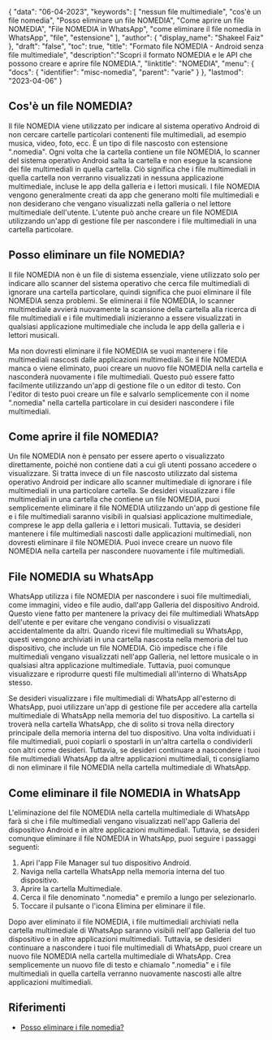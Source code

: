 {
"data": "06-04-2023",
  "keywords": [
"nessun file multimediale",
"cos'è un file nomedia",
"Posso eliminare un file NOMEDIA",
"Come aprire un file NOMEDIA",
"File NOMEDIA in WhatsApp",
"come eliminare il file nomedia in WhatsApp",
"file",
"estensione"
],
  "author": {
"display_name": "Shakeel Faiz"
},
"draft": "false",
"toc": true,
"title": "Formato file NOMEDIA - Android senza file multimediale",
  "description":"Scopri il formato NOMEDIA e le API che possono creare e aprire file NOMEDIA.",
"linktitle": "NOMEDIA",
  "menu": {
    "docs": {
      "identifier": "misc-nomedia",
"parent": "varie"
}
},
"lastmod": "2023-04-06"
}

## Cos'è un file NOMEDIA?

Il file NOMEDIA viene utilizzato per indicare al sistema operativo Android di non cercare cartelle particolari contenenti file multimediali, ad esempio musica, video, foto, ecc. È un tipo di file nascosto con estensione ".nomedia". Ogni volta che la cartella contiene un file NOMEDIA, lo scanner del sistema operativo Android salta la cartella e non esegue la scansione dei file multimediali in quella cartella. Ciò significa che i file multimediali in quella cartella non verranno visualizzati in nessuna applicazione multimediale, incluse le app della galleria e i lettori musicali. I file NOMEDIA vengono generalmente creati da app che generano molti file multimediali e non desiderano che vengano visualizzati nella galleria o nel lettore multimediale dell'utente. L'utente può anche creare un file NOMEDIA utilizzando un'app di gestione file per nascondere i file multimediali in una cartella particolare.

## Posso eliminare un file NOMEDIA?

Il file NOMEDIA non è un file di sistema essenziale, viene utilizzato solo per indicare allo scanner del sistema operativo che cerca file multimediali di ignorare una cartella particolare, quindi significa che puoi eliminare il file NOMEDIA senza problemi. Se eliminerai il file NOMEDIA, lo scanner multimediale avvierà nuovamente la scansione della cartella alla ricerca di file multimediali e i file multimediali inizieranno a essere visualizzati in qualsiasi applicazione multimediale che includa le app della galleria e i lettori musicali.

Ma non dovresti eliminare il file NOMEDIA se vuoi mantenere i file multimediali nascosti dalle applicazioni multimediali. Se il file NOMEDIA manca o viene eliminato, puoi creare un nuovo file NOMEDIA nella cartella e nasconderà nuovamente i file multimediali. Questo può essere fatto facilmente utilizzando un'app di gestione file o un editor di testo. Con l'editor di testo puoi creare un file e salvarlo semplicemente con il nome ".nomedia" nella cartella particolare in cui desideri nascondere i file multimediali.

## Come aprire il file NOMEDIA?

Un file NOMEDIA non è pensato per essere aperto o visualizzato direttamente, poiché non contiene dati a cui gli utenti possano accedere o visualizzare. Si tratta invece di un file nascosto utilizzato dal sistema operativo Android per indicare allo scanner multimediale di ignorare i file multimediali in una particolare cartella. Se desideri visualizzare i file multimediali in una cartella che contiene un file NOMEDIA, puoi semplicemente eliminare il file NOMEDIA utilizzando un'app di gestione file e i file multimediali saranno visibili in qualsiasi applicazione multimediale, comprese le app della galleria e i lettori musicali. Tuttavia, se desideri mantenere i file multimediali nascosti dalle applicazioni multimediali, non dovresti eliminare il file NOMEDIA. Puoi invece creare un nuovo file NOMEDIA nella cartella per nascondere nuovamente i file multimediali.

## File NOMEDIA su WhatsApp

WhatsApp utilizza i file NOMEDIA per nascondere i suoi file multimediali, come immagini, video e file audio, dall'app Galleria del dispositivo Android. Questo viene fatto per mantenere la privacy dei file multimediali WhatsApp dell'utente e per evitare che vengano condivisi o visualizzati accidentalmente da altri. Quando ricevi file multimediali su WhatsApp, questi vengono archiviati in una cartella nascosta nella memoria del tuo dispositivo, che include un file NOMEDIA. Ciò impedisce che i file multimediali vengano visualizzati nell'app Galleria, nel lettore musicale o in qualsiasi altra applicazione multimediale. Tuttavia, puoi comunque visualizzare e riprodurre questi file multimediali all'interno di WhatsApp stesso.

Se desideri visualizzare i file multimediali di WhatsApp all'esterno di WhatsApp, puoi utilizzare un'app di gestione file per accedere alla cartella multimediale di WhatsApp nella memoria del tuo dispositivo. La cartella si troverà nella cartella WhatsApp, che di solito si trova nella directory principale della memoria interna del tuo dispositivo. Una volta individuati i file multimediali, puoi copiarli o spostarli in un'altra cartella o condividerli con altri come desideri. Tuttavia, se desideri continuare a nascondere i tuoi file multimediali WhatsApp da altre applicazioni multimediali, ti consigliamo di non eliminare il file NOMEDIA nella cartella multimediale di WhatsApp.

## Come eliminare il file NOMEDIA in WhatsApp

L'eliminazione del file NOMEDIA nella cartella multimediale di WhatsApp farà sì che i file multimediali vengano visualizzati nell'app Galleria del dispositivo Android e in altre applicazioni multimediali. Tuttavia, se desideri comunque eliminare il file NOMEDIA in WhatsApp, puoi seguire i passaggi seguenti:

1. Apri l'app File Manager sul tuo dispositivo Android.
2. Naviga nella cartella WhatsApp nella memoria interna del tuo dispositivo.
3. Aprire la cartella Multimediale.
4. Cerca il file denominato ".nomedia" e premilo a lungo per selezionarlo.
5. Toccare il pulsante o l'icona Elimina per eliminare il file.

Dopo aver eliminato il file NOMEDIA, i file multimediali archiviati nella cartella multimediale di WhatsApp saranno visibili nell'app Galleria del tuo dispositivo e in altre applicazioni multimediali. Tuttavia, se desideri continuare a nascondere i tuoi file multimediali di WhatsApp, puoi creare un nuovo file NOMEDIA nella cartella multimediale di WhatsApp. Crea semplicemente un nuovo file di testo e chiamalo ".nomedia" e i file multimediali in quella cartella verranno nuovamente nascosti alle altre applicazioni multimediali.

## Riferimenti
* [Posso eliminare i file nomedia?](https://www.quora.com/Can-I-delete-nomedia-files)


